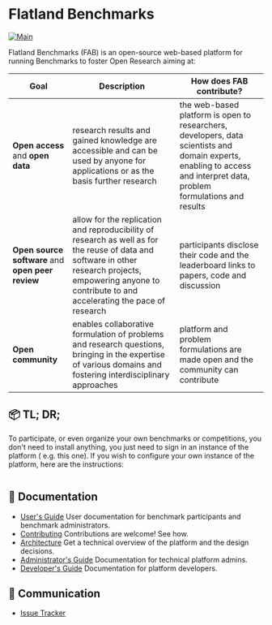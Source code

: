 Flatland Benchmarks
===================
[![Main](https://github.com/flatland-association/flatland-benchmarks/actions/workflows/main.yml/badge.svg)](https://github.com/flatland-association/flatland-benchmarks/actions/workflows/main.yml)

Flatland Benchmarks (FAB) is an open-source web-based platform for running Benchmarks to foster Open Research aiming at:

| Goal                                               | Description                                                                                                                                                                                                  | How does FAB contribute?                                                                                                                                               |
|----------------------------------------------------|--------------------------------------------------------------------------------------------------------------------------------------------------------------------------------------------------------------|------------------------------------------------------------------------------------------------------------------------------------------------------------------------|
| **Open access** and **open data**                  | research results and gained knowledge are accessible and can be used by anyone for applications or as the basis further research                                                                             | the web-based platform is open to researchers, developers, data scientists and domain experts, enabling to access and interpret data, problem formulations and results |
| **Open source software**  and **open peer review** | allow for the replication and reproducibility of research as well as for the reuse of data and software in other research projects, empowering anyone to contribute to and accelerating the pace of research | participants disclose their code and the leaderboard links to papers, code and discussion                                                                              |
| **Open community**                                 | enables collaborative formulation of problems and research questions, bringing in the expertise of various domains and fostering interdisciplinary approaches                                                | platform and problem formulations are made open and the community can contribute                                                                                       |

📦 TL; DR;
----------
To participate, or even organize your own benchmarks or competitions, you don't need to install anything, you just need to sign in an instance of the platform (
e.g. this one). If you wish to configure your own instance of the platform, here are the instructions:

```shell

```

📑 Documentation
----------------

* [User's Guide](docs/USER_GUIDE.md) User documentation for benchmark participants and benchmark administrators.
* [Contributing](docs/CONTRIBUTING.md) Contributions are welcome! See how.
* [Architecture](docs/ARCHITECTURE.md) Get a technical overview of the platform and the design decisions.
* [Administrator's Guide](docs/ADMINISTRATION.md) Documentation for technical platform admins.
* [Developer's Guide](docs/DEVELOPMENT.md) Documentation for platform developers.

💬 Communication
----------------

* [Issue Tracker](https://github.com/flatland-association/flatland-benchmarks/issues/)

